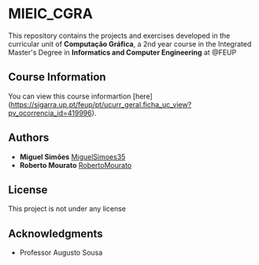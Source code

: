 # MIEIC_CGRA

This repository contains the projects and exercises developed in the curricular unit of **Computação Gráfica**, a 2nd year course in the Integrated Master's Degree in **Informatics and Computer Engineering** at @FEUP

## Course Information

You can view this course informartion [here] (https://sigarra.up.pt/feup/pt/ucurr_geral.ficha_uc_view?pv_ocorrencia_id=419996).

## Authors

* **Miguel Simões** [MiguelSimoes35](https://github.com/MiguelSimoes35)
* **Roberto Mourato** [RobertoMourato](https://github.com/RobertoMourato)

## License

This project is not under any license

## Acknowledgments

* Professor Augusto Sousa
